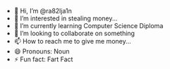 - 👋 Hi, I’m @ra82lja1n
- 👀 I’m interested in stealing money...
- 🌱 I’m currently learning Computer Science Diploma 
- 💞️ I’m looking to collaborate on something 
- 📫 How to reach me to give me money...
- 😄 Pronouns: Noun
- ⚡ Fun fact: Fart Fact

<!---
ra82lja1n/ra82lja1n is a ✨ special ✨ repository because its `README.md` (this file) appears on your GitHub profile.
You can click the Preview link to take a look at your changes.
--->
